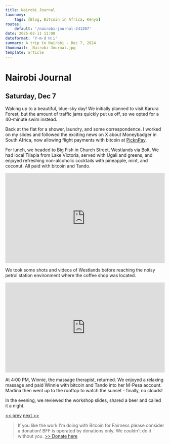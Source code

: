 ```yaml
---
title: Nairobi Journal
taxonomy:
    tags: [Blog, Bitcoin in Africa, Kenya]
routes:
    default: '/nairobi-journal-241207'
date: 2025-02-11 11:00
dateformat: 'Y-m-d H:i'
summary: A trip to Nairobi - Dec 7, 2024
thumbnail: _Nairobi-Journal.jpg
template: article
---
```


# Nairobi Journal

## Saturday, Dec 7

Waking up to a beautiful, blue-sky day! We initially planned to visit Karura Forest, but the amount of traffic jams quickly put us off, so we opted for a 40-minute swim instead.

Back at the flat for a shower, laundry, and some correspondence. I worked on my slides and followed the exciting news on X about Moneybadger in South Africa, now allowing flight payments with bitcoin at [PicknPay](https://youtu.be/ZhRFqXwA9BE). 

For lunch, we headed to Big Fish in Church Street, Westlands via Bolt. We had local Tilapia from Lake Victoria, served with Ugali and greens, and enjoyed refreshing non-alcoholic cocktails with pineapple, mint, and coconut. All paid with bitcoin and Tando. 

<div style="padding:56.25% 0 0 0;position:relative;"><iframe src="https://player.vimeo.com/video/1037015626?badge=0&amp;autopause=0&amp;player_id=0&amp;app_id=58479" frameborder="0" allow="autoplay; fullscreen; picture-in-picture; clipboard-write; encrypted-media" style="position:absolute;top:0;left:0;width:100%;height:100%;" title="241207-2-eating-local-fish"></iframe></div>

We took some shots and videos of Westlands before reaching the noisy petrol station environment where the coffee shop was located. 

<div style="padding:56.25% 0 0 0;position:relative;"><iframe src="https://player.vimeo.com/video/1037015636?badge=0&amp;autopause=0&amp;player_id=0&amp;app_id=58479" frameborder="0" allow="autoplay; fullscreen; picture-in-picture; clipboard-write; encrypted-media" style="position:absolute;top:0;left:0;width:100%;height:100%;" title="241207-8"></iframe></div>

At 4:00 PM, Winnie, the massage therapist, returned. We enjoyed a relaxing massage and paid Winnie with bitcoin and Tando into her M-Pesa account. Martina then went up to the rooftop to watch the sunset - finally, no clouds! 

In the evening, we reviewed the workshop slides, shared a beer and called it a night.

[<< prev](/nairobi-journal-241206) [next >>](/nairobi-journal-241208)

> If you like the work I'm doing with Bitcoin for Fairness please consider a donation! BFF is operated by donations only. We couldn't do it without you. [>> Donate here](https://bffbtc.org/donate/)